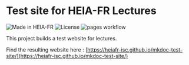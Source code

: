 # Test site for HEIA-FR Lectures
![Made in HEIA-FR](https://img.shields.io/badge/Made%20in-HEIA%20Fribourg-blue)
![License](https://img.shields.io/github/license/heiafr-isc/mkdoc-test-site)
![pages workflow](https://github.com/heiafr-isc/mkdoc-test-site/actions/workflows/pages.yml/badge.svg)

This project builds a test website for lectures.

Find the resulting website here : [https://heiafr-isc.github.io/mkdoc-test-site/](https://heiafr-isc.github.io/mkdoc-test-site/)
